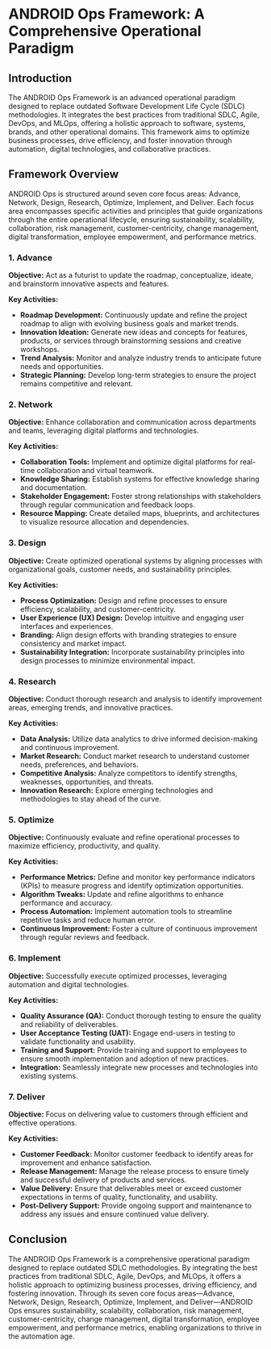 # ANDROID Ops Framework: A Comprehensive Operational Paradigm

## Introduction

The ANDROID Ops Framework is an advanced operational paradigm designed to replace outdated Software Development Life Cycle (SDLC) methodologies. It integrates the best practices from traditional SDLC, Agile, DevOps, and MLOps, offering a holistic approach to software, systems, brands, and other operational domains. This framework aims to optimize business processes, drive efficiency, and foster innovation through automation, digital technologies, and collaborative practices.

## Framework Overview

ANDROID Ops is structured around seven core focus areas: Advance, Network, Design, Research, Optimize, Implement, and Deliver. Each focus area encompasses specific activities and principles that guide organizations through the entire operational lifecycle, ensuring sustainability, scalability, collaboration, risk management, customer-centricity, change management, digital transformation, employee empowerment, and performance metrics.

### 1. Advance

**Objective:** Act as a futurist to update the roadmap, conceptualize, ideate, and brainstorm innovative aspects and features.

**Key Activities:**
- **Roadmap Development:** Continuously update and refine the project roadmap to align with evolving business goals and market trends.
- **Innovation Ideation:** Generate new ideas and concepts for features, products, or services through brainstorming sessions and creative workshops.
- **Trend Analysis:** Monitor and analyze industry trends to anticipate future needs and opportunities.
- **Strategic Planning:** Develop long-term strategies to ensure the project remains competitive and relevant.

### 2. Network

**Objective:** Enhance collaboration and communication across departments and teams, leveraging digital platforms and technologies.

**Key Activities:**
- **Collaboration Tools:** Implement and optimize digital platforms for real-time collaboration and virtual teamwork.
- **Knowledge Sharing:** Establish systems for effective knowledge sharing and documentation.
- **Stakeholder Engagement:** Foster strong relationships with stakeholders through regular communication and feedback loops.
- **Resource Mapping:** Create detailed maps, blueprints, and architectures to visualize resource allocation and dependencies.

### 3. Design

**Objective:** Create optimized operational systems by aligning processes with organizational goals, customer needs, and sustainability principles.

**Key Activities:**
- **Process Optimization:** Design and refine processes to ensure efficiency, scalability, and customer-centricity.
- **User Experience (UX) Design:** Develop intuitive and engaging user interfaces and experiences.
- **Branding:** Align design efforts with branding strategies to ensure consistency and market impact.
- **Sustainability Integration:** Incorporate sustainability principles into design processes to minimize environmental impact.

### 4. Research

**Objective:** Conduct thorough research and analysis to identify improvement areas, emerging trends, and innovative practices.

**Key Activities:**
- **Data Analysis:** Utilize data analytics to drive informed decision-making and continuous improvement.
- **Market Research:** Conduct market research to understand customer needs, preferences, and behaviors.
- **Competitive Analysis:** Analyze competitors to identify strengths, weaknesses, opportunities, and threats.
- **Innovation Research:** Explore emerging technologies and methodologies to stay ahead of the curve.

### 5. Optimize

**Objective:** Continuously evaluate and refine operational processes to maximize efficiency, productivity, and quality.

**Key Activities:**
- **Performance Metrics:** Define and monitor key performance indicators (KPIs) to measure progress and identify optimization opportunities.
- **Algorithm Tweaks:** Update and refine algorithms to enhance performance and accuracy.
- **Process Automation:** Implement automation tools to streamline repetitive tasks and reduce human error.
- **Continuous Improvement:** Foster a culture of continuous improvement through regular reviews and feedback.

### 6. Implement

**Objective:** Successfully execute optimized processes, leveraging automation and digital technologies.

**Key Activities:**
- **Quality Assurance (QA):** Conduct thorough testing to ensure the quality and reliability of deliverables.
- **User Acceptance Testing (UAT):** Engage end-users in testing to validate functionality and usability.
- **Training and Support:** Provide training and support to employees to ensure smooth implementation and adoption of new practices.
- **Integration:** Seamlessly integrate new processes and technologies into existing systems.

### 7. Deliver

**Objective:** Focus on delivering value to customers through efficient and effective operations.

**Key Activities:**
- **Customer Feedback:** Monitor customer feedback to identify areas for improvement and enhance satisfaction.
- **Release Management:** Manage the release process to ensure timely and successful delivery of products and services.
- **Value Delivery:** Ensure that deliverables meet or exceed customer expectations in terms of quality, functionality, and usability.
- **Post-Delivery Support:** Provide ongoing support and maintenance to address any issues and ensure continued value delivery.

## Conclusion

The ANDROID Ops Framework is a comprehensive operational paradigm designed to replace outdated SDLC methodologies. By integrating the best practices from traditional SDLC, Agile, DevOps, and MLOps, it offers a holistic approach to optimizing business processes, driving efficiency, and fostering innovation. Through its seven core focus areas—Advance, Network, Design, Research, Optimize, Implement, and Deliver—ANDROID Ops ensures sustainability, scalability, collaboration, risk management, customer-centricity, change management, digital transformation, employee empowerment, and performance metrics, enabling organizations to thrive in the automation age.